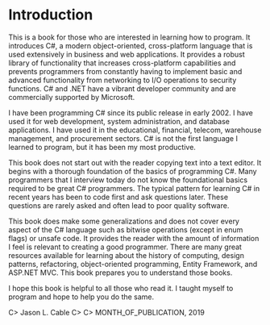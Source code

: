 # Introduction

This is a book for those who are interested in learning how to program.  It introduces C#, a modern object-oriented, cross-platform language that is used extensively in business and web applications.  It provides a robust library of functionality that increases cross-platform capabilities and prevents programmers from constantly having to implement basic and advanced functionality from networking to I/O operations to security functions.  C# and .NET have a vibrant developer community and are commercially supported by Microsoft.

I have been programming C# since its public release in early 2002.  I have used it for web development, system administration, and database applications.  I have used it in the educational, financial, telecom, warehouse management, and procurement sectors.  C# is not the first language I learned to program, but it has been my most productive.  

This book does not start out with the reader copying text into a text editor.  It begins with a thorough foundation of the basics of programming C#.  Many programmers that I interview today do not know the foundational basics required to be great C# programmers.  The typical pattern for learning C# in recent years has been to code first and ask questions later.  These questions are rarely asked and often lead to poor quality software.

This book does make some generalizations and does not cover every aspect of the C# language such as bitwise operations \(except in enum flags\) or unsafe code.  It provides the reader with the amount of information I feel is relevant to creating a good programmer.  There are many great resources available for learning about the history of computing, design patterns, refactoring, object-oriented programming, Entity Framework, and ASP.NET MVC.  This book prepares you to understand those books.

I hope this book is helpful to all those who read it.  I taught myself to program and hope to help you do the same.

C> Jason L. Cable
C>
C> MONTH_OF_PUBLICATION, 2019